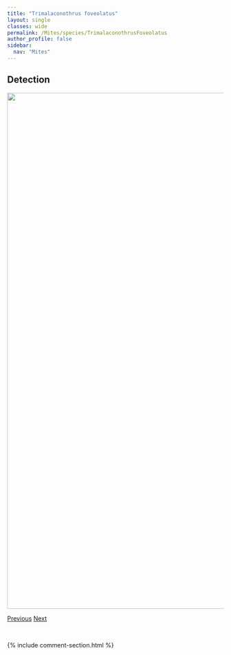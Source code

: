 ```yaml
---
title: "Trimalaconothrus foveolatus"
layout: single
classes: wide
permalink: /Mites/species/TrimalaconothrusFoveolatus
author_profile: false
sidebar:
  nav: "Mites"
---
```


<h2>Detection</h2>

<a href="https://drive.google.com/uc?export=view&id=1IC3exRZoajXGTu2T4C-O6JNjQZnSwvUk">
<img src="https://drive.google.com/uc?export=view&id=1IC3exRZoajXGTu2T4C-O6JNjQZnSwvUk" height = "1200" width = "800">
</a>


<a href="/DevelopmentWebsite/Mites/species/TrichoribatesStriatus" class="pagination--pager" title="Trichoribates striatus">Previous</a> <a href="/DevelopmentWebsite/Mites/species/TrimalaconothrusMaior" class="pagination--pager" title="Trimalaconothrus maior">Next</a>

<p>&nbsp;</p>

{% include comment-section.html %}
